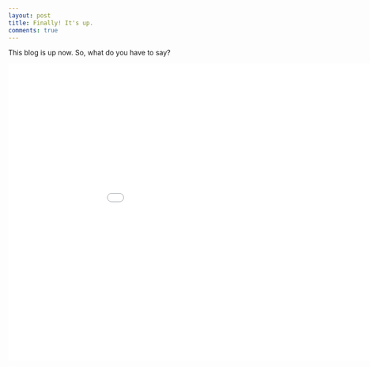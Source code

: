 ```yaml
---
layout: post
title: Finally! It's up.
comments: true
---
```

This blog is up now. So, what do you have to say?


<iframe src="/assets/lang.html"
    style="max-width = 100%;text-align:center;"
    sandbox="allow-same-origin allow-scripts"
    width= "1000"
    height="600"
    scrolling="no"
    seamless="seamless"
    frameborder="0">
</iframe>


 
        

